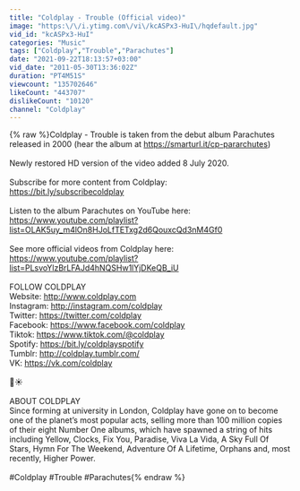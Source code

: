 ```yaml
---
title: "Coldplay - Trouble (Official video)"
image: "https:\/\/i.ytimg.com\/vi\/kcASPx3-HuI\/hqdefault.jpg"
vid_id: "kcASPx3-HuI"
categories: "Music"
tags: ["Coldplay","Trouble","Parachutes"]
date: "2021-09-22T18:13:57+03:00"
vid_date: "2011-05-30T13:36:02Z"
duration: "PT4M51S"
viewcount: "135702646"
likeCount: "443707"
dislikeCount: "10120"
channel: "Coldplay"
---
```

{% raw %}Coldplay - Trouble is taken from the debut album Parachutes released in 2000 (hear the album at <a rel="nofollow" target="blank" href="https://smarturl.it/cp-pararchutes)">https://smarturl.it/cp-pararchutes)</a>  <br /><br />Newly restored HD version of the video added 8 July 2020.<br /><br />Subscribe for more content from Coldplay:<br /><a rel="nofollow" target="blank" href="https://bit.ly/subscribecoldplay">https://bit.ly/subscribecoldplay</a><br /><br />Listen to the album Parachutes on YouTube here:<br /><a rel="nofollow" target="blank" href="https://www.youtube.com/playlist?list=OLAK5uy_m4lOn8HJoLfTETxg2d6QouxcQd3nM4Gf0">https://www.youtube.com/playlist?list=OLAK5uy_m4lOn8HJoLfTETxg2d6QouxcQd3nM4Gf0</a><br /><br />See more official videos from Coldplay here:<br /><a rel="nofollow" target="blank" href="https://www.youtube.com/playlist?list=PLsvoYlzBrLFAJd4hNQSHw1lYjDKeQB_iU">https://www.youtube.com/playlist?list=PLsvoYlzBrLFAJd4hNQSHw1lYjDKeQB_iU</a><br /><br />FOLLOW COLDPLAY<br />Website: <a rel="nofollow" target="blank" href="http://www.coldplay.com">http://www.coldplay.com</a> <br />Instagram: <a rel="nofollow" target="blank" href="http://instagram.com/coldplay">http://instagram.com/coldplay</a><br />Twitter: <a rel="nofollow" target="blank" href="https://twitter.com/coldplay">https://twitter.com/coldplay</a><br />Facebook: <a rel="nofollow" target="blank" href="https://www.facebook.com/coldplay">https://www.facebook.com/coldplay</a><br />Tiktok: <a rel="nofollow" target="blank" href="https://www.tiktok.com/@coldplay">https://www.tiktok.com/@coldplay</a><br />Spotify: <a rel="nofollow" target="blank" href="https://bit.ly/coldplayspotify">https://bit.ly/coldplayspotify</a><br />Tumblr: <a rel="nofollow" target="blank" href="http://coldplay.tumblr.com/">http://coldplay.tumblr.com/</a><br />VK: <a rel="nofollow" target="blank" href="https://vk.com/coldplay">https://vk.com/coldplay</a><br /><br />🌙☀️<br /><br />ABOUT COLDPLAY<br />Since forming at university in London, Coldplay have gone on to become one of the planet’s most popular acts, selling more than 100 million copies of their eight Number One albums, which have spawned a string of hits including Yellow, Clocks, Fix You, Paradise, Viva La Vida, A Sky Full Of Stars, Hymn For The Weekend, Adventure Of A Lifetime, Orphans and, most recently, Higher Power.<br /><br />#Coldplay #Trouble #Parachutes{% endraw %}
